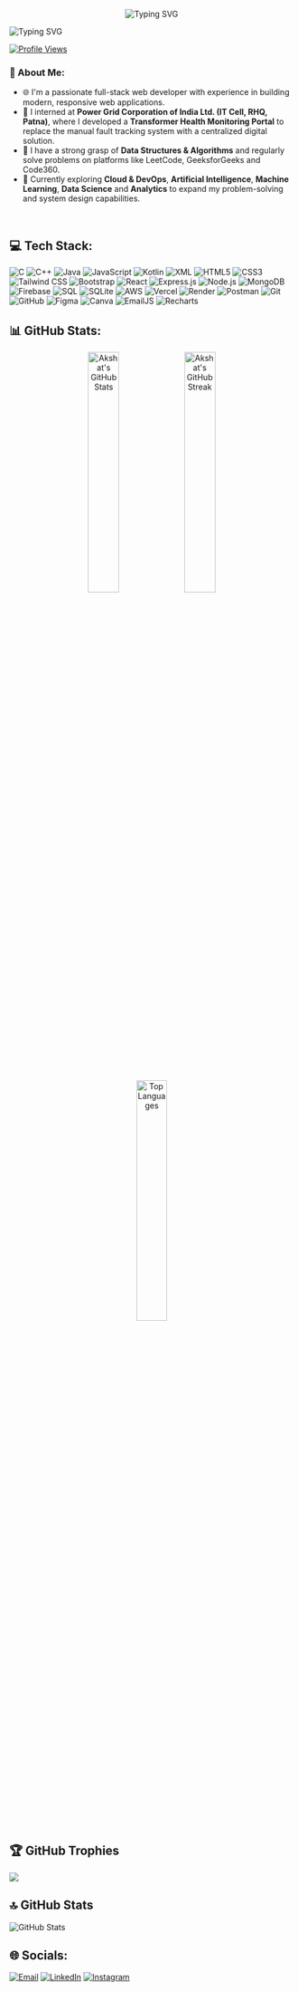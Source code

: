 <p align="center">
  <img src="https://readme-typing-svg.herokuapp.com?font=Fira+Code&size=25&duration=3000&pause=1000&color=00F7FF&center=true&vCenter=true&width=600&lines=Hello,+I'm+Akshat+Singh+👋;Welcome+to+my+GitHub+Profile!" alt="Typing SVG" />
</p>
<div style="flex: 1; min-width: 250px;">
    <img src="https://readme-typing-svg.herokuapp.com?font=Fira+Code&size=22&duration=3000&pause=1000&color=00F7FF&width=450&height=60&lines=Currently+building+cool+stuff...;Always+learning+something+new!;"   alt="Typing SVG" />
</div>


[![Profile Views](https://komarev.com/ghpvc/?username=akshatksingh-25&label=Profile%20Views&color=0e75b6&style=flat)](https://github.com/akshatksingh-25)

### 💫 About Me:
- 🌐 I'm a passionate full-stack web developer with experience in building modern, responsive web applications.
- 🏢 I interned at **Power Grid Corporation of India Ltd. (IT Cell, RHQ, Patna)**, where I developed a **Transformer Health Monitoring Portal** to replace the manual fault tracking system with a centralized digital solution.
- 🧠 I have a strong grasp of **Data Structures & Algorithms** and regularly solve problems on platforms like LeetCode, GeeksforGeeks and Code360.
- 🚀 Currently exploring **Cloud & DevOps**, **Artificial Intelligence**, **Machine Learning**, **Data Science** and **Analytics** to expand my problem-solving and system design capabilities.
<br>


## 💻 Tech Stack:
![C](https://img.shields.io/badge/c-%2300599C.svg?style=for-the-badge&logo=c&logoColor=white)
![C++](https://img.shields.io/badge/c++-%2300599C.svg?style=for-the-badge&logo=c%2B%2B&logoColor=white)
![Java](https://img.shields.io/badge/java-%23ED8B00.svg?style=for-the-badge&logo=openjdk&logoColor=white)
![JavaScript](https://img.shields.io/badge/javascript-%23323330.svg?style=for-the-badge&logo=javascript&logoColor=%23F7DF1E)
![Kotlin](https://img.shields.io/badge/kotlin-%237F52FF.svg?style=for-the-badge&logo=kotlin&logoColor=white)
![XML](https://img.shields.io/badge/XML-%23e44d26.svg?style=for-the-badge&logo=xml&logoColor=white)
![HTML5](https://img.shields.io/badge/html5-%23E34F26.svg?style=for-the-badge&logo=html5&logoColor=white)
![CSS3](https://img.shields.io/badge/css3-%231572B6.svg?style=for-the-badge&logo=css3&logoColor=white)
![Tailwind CSS](https://img.shields.io/badge/tailwindcss-%2338B2AC.svg?style=for-the-badge&logo=tailwind-css&logoColor=white)
![Bootstrap](https://img.shields.io/badge/bootstrap-%238511FA.svg?style=for-the-badge&logo=bootstrap&logoColor=white)
![React](https://img.shields.io/badge/react-%2320232a.svg?style=for-the-badge&logo=react&logoColor=%2361DAFB)
![Express.js](https://img.shields.io/badge/express.js-%23404d59.svg?style=for-the-badge)
![Node.js](https://img.shields.io/badge/node.js-%23339933.svg?style=for-the-badge&logo=node.js&logoColor=white)
![MongoDB](https://img.shields.io/badge/mongodb-%234ea94b.svg?style=for-the-badge&logo=mongodb&logoColor=white)
![Firebase](https://img.shields.io/badge/firebase-%23039BE5.svg?style=for-the-badge&logo=firebase)
![SQL](https://img.shields.io/badge/sql-%2307405e.svg?style=for-the-badge&logo=sqlite&logoColor=white)
![SQLite](https://img.shields.io/badge/sqlite-%2307405e.svg?style=for-the-badge&logo=sqlite&logoColor=white)
![AWS](https://img.shields.io/badge/aws-%23FF9900.svg?style=for-the-badge&logo=amazonaws&logoColor=white)
![Vercel](https://img.shields.io/badge/vercel-%23000000.svg?style=for-the-badge&logo=vercel&logoColor=white)
![Render](https://img.shields.io/badge/render-%23000000.svg?style=for-the-badge&logo=render&logoColor=white)
![Postman](https://img.shields.io/badge/postman-%23FF6C37.svg?style=for-the-badge&logo=postman&logoColor=white)
![Git](https://img.shields.io/badge/git-%23F05033.svg?style=for-the-badge&logo=git&logoColor=white)
![GitHub](https://img.shields.io/badge/github-%23121011.svg?style=for-the-badge&logo=github&logoColor=white)
![Figma](https://img.shields.io/badge/figma-%23F24E1E.svg?style=for-the-badge&logo=figma&logoColor=white)
![Canva](https://img.shields.io/badge/canva-%2300C4CC.svg?style=for-the-badge&logo=canva&logoColor=white)
![EmailJS](https://img.shields.io/badge/emailjs-%23404d59.svg?style=for-the-badge)
![Recharts](https://img.shields.io/badge/recharts-%23FF6384.svg?style=for-the-badge&logo=recharts&logoColor=white)
<br>


## 📊 GitHub Stats:
<p align="center">
  <img src="https://github-readme-stats.vercel.app/api?username=akshatksingh-25&theme=github_dark&hide_border=false&include_all_commits=false&count_private=false" alt="Akshat's GitHub Stats" width="33%" />
  <img src="https://nirzak-streak-stats.vercel.app/?user=akshatksingh-25&theme=github_dark&hide_border=false" alt="Akshat's GitHub Streak" width="33%" />
  <img src="https://github-readme-stats.vercel.app/api/top-langs/?username=akshatksingh-25&theme=github_dark&hide_border=false&layout=compact" alt="Top Languages" width="33%" />
</p>

<br>

## 🏆 GitHub Trophies
![](https://github-profile-trophy.vercel.app/?username=akshatksingh-25&theme=darkhub&no-frame=false&no-bg=false&margin-w=4)
<br>

## 🔝 GitHub Stats
![GitHub Stats](https://github-readme-stats.vercel.app/api?username=akshatksingh-25&show_icons=true&theme=github_dark&hide=prs,issues&count_private=true)


## 🌐 Socials:
[![Email](https://img.shields.io/badge/Email-D14836?logo=gmail&logoColor=white)](mailto:akshatksingh25@gmail.com) 
[![LinkedIn](https://img.shields.io/badge/LinkedIn-%230077B5.svg?logo=linkedin&logoColor=white)](https://linkedin.com/in/akshatksingh25) 
[![Instagram](https://img.shields.io/badge/Instagram-%23E4405F.svg?logo=Instagram&logoColor=white)](https://instagram.com/akshatksingh__25) 
<br>
